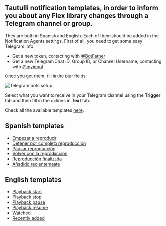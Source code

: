 ## Tautulli notification templates, in order to inform you about any Plex library changes through a Telegram channel or group.

They are both in Spanish and English. Each of them should be added in the Notification Agents settings. 
First of all, you need to get some easy Telegram info:

* Get a new token, contacting with [@BotFather](https://telegram.me/BotFather "@BotFather Telegram bot")
* Get a new Telegram Chat ID, Group ID, or Channel Username, contacting with [@myidbot](https://telegram.me/myidbot "@myidbot Telegram bot")

Once you get them, fill in the blur fields:

![Telegram bots setup](resources/tautulli-telegram-setup.jpg?raw=True)

Select what you want to receive in your Telegram channel using the **Trigger** tab and then fill in the options in **Text** tab.

Check all the available templates [here](templates).


## Spanish templates

* [Empezar a reproducir](templates/es/playback-start-es)
* [Detener por completo reproducción](templates/es/playback-stop-es)
* [Pausar reproducción](templates/es/playback-pause-es)
* [Volver con la reproduccion](templates/es/playback-resume-es)
* [Reproducción finalizada](templates/es/watched-es)
* [Añadido recientemente](templates/es/recently-added-es)

## English templates

* [Playback start](templates/en/playback-start-en)
* [Playback stop](templates/en/playback-stop-en)
* [Playback pause](templates/en/playback-pause-en)
* [Playback resume](templates/en/playback-resume-en)
* [Watched](templates/en/watched-en)
* [Recently added](templates/en/recently-added-en)
